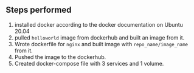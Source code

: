 ## Steps performed
1. installed docker according to the docker documentation on Ubuntu 20.04
2. pulled `helloworld` image from dockerhub and built an image from it.
3. Wrote dockerfile for `nginx` and built image with `repo_name/image_name` from it.
4. Pushed the image to the dockerhub.
5. Created docker-compose file with 3 services and 1 volume.
